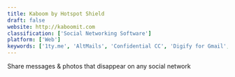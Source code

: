 ```yaml
---
title: Kaboom by Hotspot Shield
draft: false 
website: http://kaboomit.com
classification: ['Social Networking Software']
platform: ['Web']
keywords: ['1ty.me', 'AltMails', 'Confidential CC', 'Digify for Gmail', 'Dmail', 'Galaxia', 'Hamster Pad', 'HumHub', 'Mailinator', 'MySocialApp', 'Namekin', 'Privnote', 'Protect IID', 'SafeNote', 'SocialAll', 'TempMail.altmails', 'V12 Data', 'Xpire', 'hey', 'sup3rS3cretMes5age']
---
```

Share messages & photos that disappear on any social network